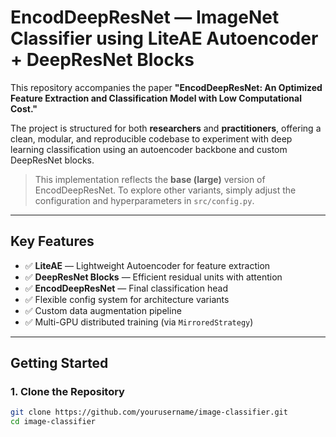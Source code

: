 # EncodDeepResNet — ImageNet Classifier using LiteAE Autoencoder + DeepResNet Blocks

This repository accompanies the paper **"EncodDeepResNet: An Optimized Feature Extraction and Classification Model with Low Computational Cost."**

The project is structured for both **researchers** and **practitioners**, offering a clean, modular, and reproducible codebase to experiment with deep learning classification using an autoencoder backbone and custom DeepResNet blocks.

>  This implementation reflects the **base (large)** version of EncodDeepResNet. To explore other variants, simply adjust the configuration and hyperparameters in `src/config.py`.

---

##  Key Features

- ✅ **LiteAE** — Lightweight Autoencoder for feature extraction  
- ✅ **DeepResNet Blocks** — Efficient residual units with attention  
- ✅ **EncodDeepResNet** — Final classification head  
- ✅ Flexible config system for architecture variants  
- ✅ Custom data augmentation pipeline  
- ✅ Multi-GPU distributed training (via `MirroredStrategy`)

---

##  Getting Started

### 1. Clone the Repository
```bash
git clone https://github.com/yourusername/image-classifier.git
cd image-classifier
